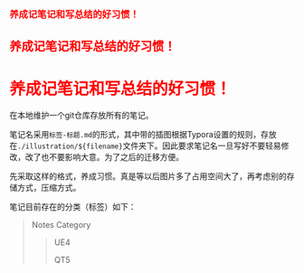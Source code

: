 
### <font color="red">养成记笔记和写总结的好习惯！</font>

## <font color="red">养成记笔记和写总结的好习惯！</font>

# <font color="red">养成记笔记和写总结的好习惯！</font>


在本地维护一个git仓库存放所有的笔记。

笔记名采用`标签-标题.md`的形式，其中带的插图根据Typora设置的规则，存放在`./illustration/${filename}`文件夹下。因此要求笔记名一旦写好不要轻易修改，改了也不要影响大意。为了之后的迁移方便。

先采取这样的格式，养成习惯。真是等以后图片多了占用空间大了，再考虑别的存储方式，压缩方式。

笔记目前存在的分类（标签）如下：

> Notes Category
>
> > UE4
> >
> > QT5
